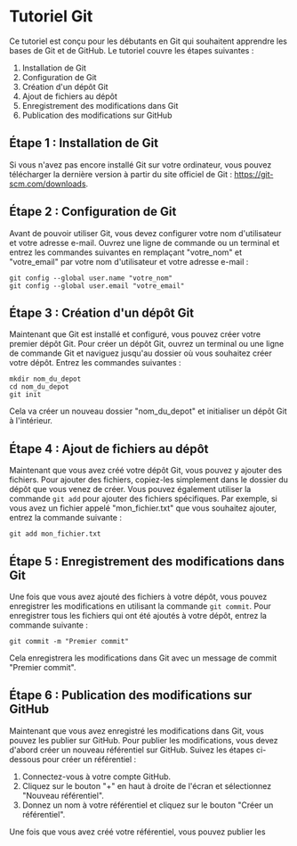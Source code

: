 # Tutoriel Git

Ce tutoriel est conçu pour les débutants en Git qui souhaitent apprendre les bases de Git et de GitHub. Le tutoriel couvre les étapes suivantes :

1. Installation de Git
2. Configuration de Git
3. Création d'un dépôt Git
4. Ajout de fichiers au dépôt
5. Enregistrement des modifications dans Git
6. Publication des modifications sur GitHub

## Étape 1 : Installation de Git

Si vous n'avez pas encore installé Git sur votre ordinateur, vous pouvez télécharger la dernière version à partir du site officiel de Git : https://git-scm.com/downloads.

## Étape 2 : Configuration de Git

Avant de pouvoir utiliser Git, vous devez configurer votre nom d'utilisateur et votre adresse e-mail. Ouvrez une ligne de commande ou un terminal et entrez les commandes suivantes en remplaçant "votre_nom" et "votre_email" par votre nom d'utilisateur et votre adresse e-mail :

```
git config --global user.name "votre_nom"
git config --global user.email "votre_email"
```


## Étape 3 : Création d'un dépôt Git

Maintenant que Git est installé et configuré, vous pouvez créer votre premier dépôt Git. Pour créer un dépôt Git, ouvrez un terminal ou une ligne de commande Git et naviguez jusqu'au dossier où vous souhaitez créer votre dépôt. Entrez les commandes suivantes :

```
mkdir nom_du_depot
cd nom_du_depot
git init
```


Cela va créer un nouveau dossier "nom_du_depot" et initialiser un dépôt Git à l'intérieur.

## Étape 4 : Ajout de fichiers au dépôt

Maintenant que vous avez créé votre dépôt Git, vous pouvez y ajouter des fichiers. Pour ajouter des fichiers, copiez-les simplement dans le dossier du dépôt que vous venez de créer. Vous pouvez également utiliser la commande `git add` pour ajouter des fichiers spécifiques. Par exemple, si vous avez un fichier appelé "mon_fichier.txt" que vous souhaitez ajouter, entrez la commande suivante :

```
git add mon_fichier.txt
```


## Étape 5 : Enregistrement des modifications dans Git

Une fois que vous avez ajouté des fichiers à votre dépôt, vous pouvez enregistrer les modifications en utilisant la commande `git commit`. Pour enregistrer tous les fichiers qui ont été ajoutés à votre dépôt, entrez la commande suivante :

```
git commit -m "Premier commit"
```

Cela enregistrera les modifications dans Git avec un message de commit "Premier commit".

## Étape 6 : Publication des modifications sur GitHub

Maintenant que vous avez enregistré les modifications dans Git, vous pouvez les publier sur GitHub. Pour publier les modifications, vous devez d'abord créer un nouveau référentiel sur GitHub. Suivez les étapes ci-dessous pour créer un référentiel :

1. Connectez-vous à votre compte GitHub.
2. Cliquez sur le bouton "+" en haut à droite de l'écran et sélectionnez "Nouveau référentiel".
3. Donnez un nom à votre référentiel et cliquez sur le bouton "Créer un référentiel".

Une fois que vous avez créé votre référentiel, vous pouvez publier les
